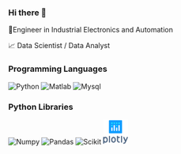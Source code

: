 ### Hi there 👋

🔧Engineer in Industrial Electronics and Automation 

📈 Data Scientist / Data Analyst 

### Programming Languages

<img src="https://cdn.jsdelivr.net/gh/devicons/devicon/icons/python/python-original-wordmark.svg" alt="Python" width="50">  <img src="https://cdn.jsdelivr.net/gh/devicons/devicon/icons/matlab/matlab-original.svg" alt="Matlab" width="50">  <img src="https://cdn.jsdelivr.net/gh/devicons/devicon/icons/mysql/mysql-original-wordmark.svg" alt="Mysql" width="50">

### Python Libraries

<img src="https://cdn.jsdelivr.net/gh/devicons/devicon/icons/numpy/numpy-original-wordmark.svg" alt="Numpy" width="50">  <img src="https://cdn.jsdelivr.net/gh/devicons/devicon/icons/pandas/pandas-original-wordmark.svg" alt="Pandas" width="50">  <img src="https://upload.wikimedia.org/wikipedia/commons/0/05/Scikit_learn_logo_small.svg" alt="Scikit" width="100">  <img src="https://github.com/AlbaBoga/AlbaBoga/blob/main/plot_ly-official.svg" alt="Plotly" width="50">



          
